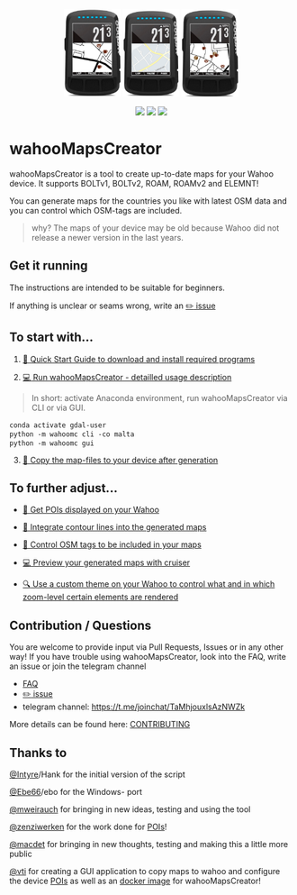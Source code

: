 <div align="center">
    <p>
    <img src="./docs/pictures/wahoo_elemnt_bolt_poi1.png" alt="wahooMapsCreator Logo" width=20%>
    <img src="./docs/pictures/wahoo_elemnt_bolt.png" alt="wahooMapsCreator Logo" width=20%>
    <img src="./docs/pictures/wahoo_elemnt_bolt_poi2.png" alt="wahooMapsCreator Logo" width=20%>
    </p>
    <p>
        <a href="https://img.shields.io/badge/python-v3.6+-blue.svg" alt="Python">
            <img src="https://img.shields.io/badge/python-v3.6+-blue.svg" /></a>
        <a href="https://github.com/treee111/wahooMapsCreator/issues" alt="GitHub issues">
            <img src="https://img.shields.io/github/issues/treee111/wahooMapsCreator" /></a>
        <a href="#sponsors" alt="Contributions welcome">
            <img src="https://img.shields.io/badge/contributions-welcome-orange.svg" /></a>
    </p>
</div>

# wahooMapsCreator
wahooMapsCreator is a tool to create up-to-date maps for your Wahoo device. It supports BOLTv1, BOLTv2, ROAM, ROAMv2 and ELEMNT!

You can generate maps for the countries you like with latest OSM data and you can control which OSM-tags are included.

> why? The maps of your device may be old because Wahoo did not release a newer version in the last years.

## Get it running
The instructions are intended to be suitable for beginners.

If anything is unclear or seams wrong, write an [:pencil2: issue](https://github.com/treee111/wahooMapsCreator/issues)

## To start with...
1. [:rocket: Quick Start Guide to download and install required programs](docs/QUICKSTART_ANACONDA.md#download-and-install-required-programs)

2. [:computer: Run wahooMapsCreator - detailled usage description](docs/USAGE.md#usage-of-wahoomapscreator)

> In short: activate Anaconda environment, run wahooMapsCreator via CLI or via GUI.
```
conda activate gdal-user
python -m wahoomc cli -co malta
python -m wahoomc gui
```

3. [:floppy_disk: Copy the map-files to your device after generation](docs/COPY_TO_WAHOO.md#copy-maps-files-to-wahoo-device-)

## To further adjust...
* [:cookie: Get POIs displayed on your Wahoo](docs/USAGE.md#pois---points-of-interest)

* [:mount_fuji: Integrate contour lines into the generated maps](docs/USAGE.md#pois---points-of-interest)

* [:wrench: Control OSM tags to be included in your maps ](docs/USAGE.md#user-specific-configuration)

* [:computer: Preview your generated maps with cruiser ](docs/USAGE_CRUISER.md#usage-of-cruiser)


* [:mag: Use a custom theme on your Wahoo to control what and in which zoom-level certain elements are rendered](docs/TAGS_ON_MAP_AND_DEVICE.md#osm-tags-during-map-creation-and-on-your-device-)

## Contribution / Questions
You are welcome to provide input via Pull Requests, Issues or in any other way!
If you have trouble using wahooMapsCreator, look into the FAQ, write an issue or join the telegram channel
- [FAQ](docs/FAQ.md#frequently-asked-questions)
- [:pencil2: issue](https://github.com/treee111/wahooMapsCreator/issues)
- telegram channel: https://t.me/joinchat/TaMhjouxlsAzNWZk

More details can be found here: [CONTRIBUTING](docs/CONTRIBUTING.md#contributing-to-wahoomapscreator-)

## Thanks to
[@Intyre](https://github.com/Intyre)/Hank for the initial version of the script

[@Ebe66](https://github.com/Ebe66)/ebo for the Windows- port

[@mweirauch](https://github.com/mweirauch) for bringing in new ideas, testing and using the tool

[@zenziwerken](https://github.com/zenziwerken) for the work done for [POIs](https://github.com/zenziwerken/Bolt2-Mapsforge-Rendertheme)!

[@macdet](https://github.com/macdet) for bringing in new thoughts, testing and making this a little more public

[@vti](https://github.com/vti) for creating a GUI application to copy maps to wahoo and configure the device [POIs](https://github.com/vti/elemntary) as well as an [docker image](https://github.com/vti/wahooMapsCreator-docker) for wahooMapsCreator!